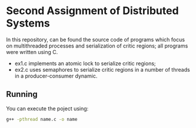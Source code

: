 # Second Assignment of Distributed Systems
In this repository, can be found the source code of programs which focus on multithreaded processes and serialization of critic regions; all programs were written using C. 
- ex1.c implements an atomic lock to serialize critic regions;
- ex2.c uses semaphores to serialize critic regions in a number of threads in a producer-consumer dynamic.
## Running
You can execute the poject using:
```sh
g++ -pthread name.c -o name
```
